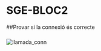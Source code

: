 # SGE-BLOC2

##Provar si la connexió és correcte
###

![llamada_conn](bloc2_JOSEGFERNANDEZ/img/1-llamada_conexión.png)